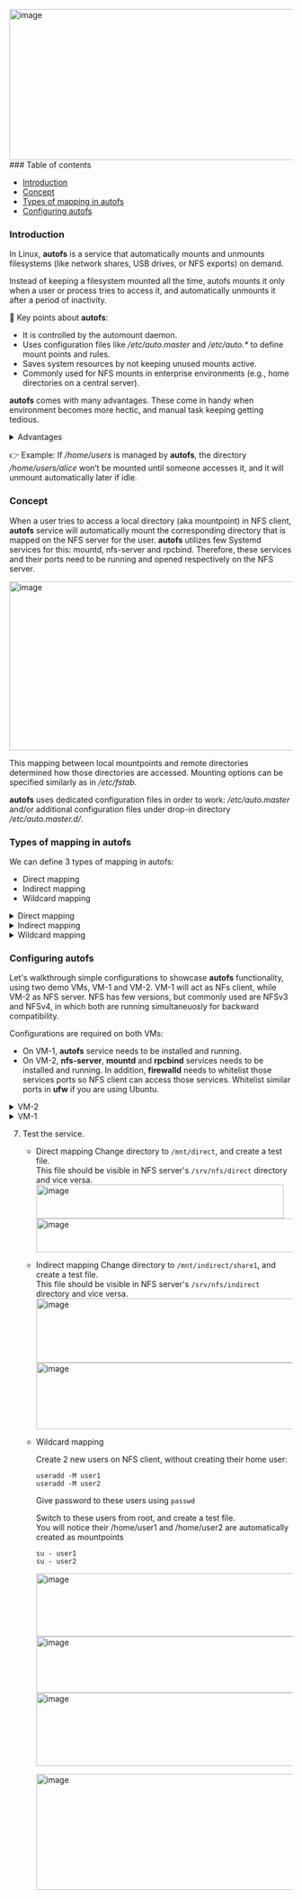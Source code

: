 <img width="1264" height="268" alt="image" src="https://github.com/user-attachments/assets/e4a8504b-d044-4ca6-910c-dc21a8b22e72" />### Table of contents

- [Introduction](#introduction)
- [Concept](#concept)
- [Types of mapping in autofs](#types-of-mapping-in-autofs)
- [Configuring autofs](#configuring-autofs)

### Introduction

In Linux, **autofs** is a service that automatically mounts and unmounts filesystems (like network shares, USB drives, or NFS exports) on demand.

Instead of keeping a filesystem mounted all the time, autofs mounts it only when a user or process tries to access it, and automatically unmounts it after a period of inactivity. 

🔑 Key points about **autofs**:

+ It is controlled by the automount daemon.
+ Uses configuration files like _/etc/auto.master_ and _/etc/auto.*_ to define mount points and rules.
+ Saves system resources by not keeping unused mounts active.
+ Commonly used for NFS mounts in enterprise environments (e.g., home directories on a central server).

**autofs** comes with many advantages. These come in handy when environment becomes more hectic, and manual task keeping getting tedious.
<details>
  <summary> Advantages</summary><br>
  
✅ No manual entries required in _/etc/fstab_ – avoiding error-prone editing, simplifies configuration and reduces static mount dependencies.

✅ Wildcard mounting for multi-user environments – automatically mounts each user’s home directory from an NFS server, enabling centralized control and easy distribution of shared resources.

✅ On-demand mounting – filesystems are mounted only when accessed, avoiding unnecessary mounts.

✅ Automatic unmounting – inactive filesystems are unmounted after a timeout, freeing resources and preventing stale mounts (especially useful with NFS).

✅ Reduced boot delays – system startup isn’t slowed down or blocked by unavailable servers or devices.

✅ Flexible support – works with local disks, NFS, CIFS/SMB, removable media, and even programmatic/script-based mounts.
</details>

👉 Example:
If _/home/users_ is managed by **autofs**, the directory _/home/users/alice_ won’t be mounted until someone accesses it, and it will unmount automatically later if idle.

### Concept

When a user tries to access a local directory (aka mountpoint) in NFS client, **autofs** service will automatically mount the corresponding directory that is mapped on the NFS server for the user. 
**autofs** utilizes few Systemd services for this: mountd, nfs-server and rpcbind. Therefore, these services and their ports need to be running and opened respectively on the NFS server.

<img width="1042" height="300" alt="image" src="https://github.com/user-attachments/assets/9400e4cf-3fa5-4729-88bb-f33731e08e41" />

This mapping between local mountpoints and remote directories determined how those directories are accessed. Mounting options can be specified similarly as in _/etc/fstab_.

**autofs** uses dedicated configuration files in order to work: _/etc/auto.master_ and/or additional configuration files under drop-in directory _/etc/auto.master.d/_.

### Types of mapping in autofs

We can define 3 types of mapping in autofs: 
+ Direct mapping
+ Indirect mapping
+ Wildcard mapping


<details>
  <summary> Direct mapping</summary><br>
  
Direct mapping means that specific filesystem/mountpoint paths are mapped directly to remote (or local) filesystems without going through a parent "mount directory".
As such, 🚩absolute paths MUST BE provided when using direct mapping. 

🔑 How direct mapping Works

1. Uses _/etc/auto.master_ with the special entry ```/-```.
2. Each entry in the corresponding map file points to an absolute path in the client filesystem.
3. When a user or process accesses that exact path, **autofs** mounts the target automatically.

Advantages of using direct mapping is that it lets you mount filesystems exactly where you want them in the directory tree. This is useful when precise and consistency are required all the time.
The specific local filesystem/mountpoint can sync only with the specific remote directory defined in the mapping, nothing else. It's a 1-1 relation.

<img width="1028" height="172" alt="image" src="https://github.com/user-attachments/assets/d28d7934-e7b9-4083-b783-ba6ebba72b32" />

In above sceenshot example, remote directory ```/srv/nfs/direct``` will autmoatically get mounted when a client attemps to access local directory ```/mnt/direct```.

⚠️ It is important to remember that the local mountpoint ```/mnt/direct``` must already existed before we can use direct mapping.

</details>

<details>
  <summary> Indirect mapping</summary><br>
  
Indirect mapping is a type where you specifcy a remote directory and a "base" mountpoint in the local system. Under this base directory, subdirectories are created automatically as per defined (as keys) in configuration files. Compares to direct mapping, these subdirectories do not have to be created in advance, as they are created on the fly by **autofs**.
It is more common style (compared to direct mapping), and widely used in multi-user environment. 

🔑 How indirect mapping Works

1. You define a base mountpoint (a directory) in _/etc/auto.master_.
2. A separate map file contains relative keys that expand under that base mountpoint.
3. When a user accesses one of those subdirectories, **autofs** mounts the corresponding remote filesystem.

Indirect mapping scales better than direct mapping when managing many users or directories.

<img width="1026" height="170" alt="image" src="https://github.com/user-attachments/assets/89676484-50a4-4aef-9535-e6acf32d6aeb" />

In above screenshot example, remote directory ```/srv/nfs/indirect``` will automatically get mounted when a client attemps to access local directory ```/mnt/direct/share1```. However, ```share1``` mountpoint will be automatically created on the client when user cd into it. 

</details>

</details>

<details>
  <summary> Wildcard mapping</summary><br>

  Wildcard mapping works almost similarly like indirect mapping, with exception that no keys need to be defined prior in **autofs** configuration files. 
  Most useful usage of wildcard mapping is in provisioning users' home directories. In this scenario, for example: 

  📍When user alice accesses ```/home/alice``` → **autofs** mounts ```vm-2:/export/home/alice```.<br>
  📍When user bob accesses ```/home/bob``` → **autofs** mounts ```vm-2:/export/home/bob```.

  There is no need to hardcode each username as key in **autofs** configuration file. Therefore it works best in environments where server and client username directories are consistent.

🔑 How wildcard mapping works?

1. Instead of defining each mount explicitly (e.g., alice, bob, charlie), you use the wildcard character *.
2. The * matches any key requested under the base directory.
3. The & symbol inside the NFS path expands to the same key name.

<img width="1034" height="172" alt="image" src="https://github.com/user-attachments/assets/02508959-2a2e-4127-8c7f-c12ecee8da22" />

In above screenshot example, when a user accesses his home directory, the corresponding directory on NFS sever is mounted. **autofs** will use the username to map it to correct directory. 

⚠️ Things to note : If a user directory doesn’t exist on the NFS server, the path still shows up but will fail on access.

✅ Advantages

+ Scales automatically → No edits required when new users are added on the NFS server.
+ Centralized home directories → Each user’s /home/username is fetched dynamically.
+ Cleaner configuration (than indirect mapping) → One line replaces dozens (or hundreds). 

</details>

### Configuring autofs

Let's walkthrough simple configurations to showcase **autofs** functionality, using two demo VMs, VM-1 and VM-2. 
VM-1 will act as NFs client, while VM-2 as NFS server.
NFS has few versions, but commonly used are NFSv3 and NFSv4, in which both are running simultaneuosly for backward compatibility. 

Configurations are required on both VMs:
  + On VM-1, **autofs** service needs to be installed and running.
  + On VM-2, **nfs-server**, **mountd** and **rpcbind** services needs to be installed and running. In addition, **firewalld** needs to whitelist those services ports so NFS client can access those services.
    Whitelist similar ports in **ufw** if you are using Ubuntu.

<details>
  <summary> VM-2</summary><br>
  
1. Install and enable the ```nfs-server``` package.
     Ports used by nfs-server is 2049, while for rpcbind is 111.
     Port for mountd varies, but usually it is 20048.
     > In RHEL-based distro, nfs-server package also includes rpcbind and mountd. There is no need for separate packages install.

     As root user, run:

     ```
     dnf install -y nfs-utils
     systemctl enable --now nfs-utils
     systemctl status nfs-server
     ```
    <img width="1264" height="268" alt="image" src="https://github.com/user-attachments/assets/9ae88409-7c2e-4432-8016-5ab2852c6c70" /><br>

     To check the ports are successfully listening, run:
     ```
     rpcinfo -p
     ```
     <img width="402" height="358" alt="image" src="https://github.com/user-attachments/assets/71ad7161-0715-437b-a974-f268de0700c5" /><br>

     Output also displays the NFS version currently in used. Often, both NFSv3 and NFSv4 are running on port 2049. 

2. Whitelist the services or ports in firewall.
   If access is not opened, NFS client won't be able to reach above services.
   
    We can either add the services, or the ports they are using to **firewalld** configurations.
   
    As root user, run:

   ```
   firewall-cmd --add-service=nfs --add-service=mountd --add-service=rpc-bind --permanent
   firewall-cmd --reload
   ```
   
   Alternatively, use port numbers:
   
   ```
   firewall-cmd --add-port=111/tcp --add-port=20048/tcp --add-port=2049/tcp  --permanent
   firewall-cmd --reload
   ```

   List the services and port to ensure successful addition.

    ```
   firewall-cmd --list-services
   firewall-cmd --list-ports
   ```
   <img width="446" height="76" alt="image" src="https://github.com/user-attachments/assets/58e20f95-c211-4939-8a1b-9691f38f2cf3" /><br>

 4. Create directories and includes them in ```/etc/exports```.
    NFS uses ```/etc/exports``` file to expose the directories for mounting.

    Create 3 directories, each to showcase different type of mapping.
    > Note: We assumed user1 and user2 exist on VM-2. If not, create them and note their UID.

    ```
    mkdir -p /srv/nfs/direct
    mkdir -p /srv/nfs/indirect
    mkdir -p /srv/nfs/home/{user1,user2}
    ```
    Give appropriat permission for those directories. For demo purposes, we allow all access.

    ```
    chmod -R 755 /srv/nfs
    chown -R nobody:nobody /srv/nfs
    ```

    In real enviornment, we probably wants to limit who can access which directories.

    ```
    chmod -R 755 /srv/nfs
    chown user1:user1 /srv/nfs/home/user1
    chown user2:user2 /srv/nfs/home/user2
    ```
    
     Add following entries in ```/etc/exports``` file, each on separate line.

     + /srv/nfs/direct       *(rw,sync,no_subtree_check,no_root_squash)
     + /srv/nfs/indirect     *(rw,sync,no_subtree_check,no_root_squash)
     + /srv/nfs/home         *(rw,sync,no_subtree_check,no_root_squash)
       
     > We can replace the * with specific IP address in CIDR format. Usual mounting options are defined in brackets.
     
     Restart nfs-server service, and check export status.
   
     ```
     systemctl restart nfs-server
     exportfs -v
     ```

     If done correctly, the service should display which directories are mountable. 
     In our case, the above 3 directories.

     <img width="968" height="99" alt="image" src="https://github.com/user-attachments/assets/29fe8673-0d17-46e4-9f3b-4fc944322a55" />

</details>

<details>
  <summary> VM-1</summary><br>

NFS client is where the mountpoints will be defined. **autofs** will alleviate the tasks of mounting the filesystem, which normally requires manual configurations. Note that while **autofs** itself is a separate program that manages the automatic mounting of directories, it relies on the underlying NFS client tools to perform the actual mounting of NFS shares. 

🚧 Note that there is no need for **nfs-server** service to be running on NFS client. In fact, it MUST BE disabled, otherwise it will interfere with **autofs** service.

We'll be using ```/mnt``` subdirectories as demo for the direct & indirect mapping mountpoints. For wildcard mapping, we'll be using user1 & user2 ```/home``` directories.

Run the following commands as root user.

1. Install required packages:
   ```
   apt update
   dnf install -y nfs-utils autofs
   ```
   > For Ubuntu, **nfs-common** is used instead of **nfs-utils**.
   
2.  Enable autofs service:
     ```
     systemctl enable --now autofs
     systemctl status autofs
     ```
     <img width="1212" height="342" alt="image" src="https://github.com/user-attachments/assets/809af98b-7549-4fe0-9958-1c789555f4a5" /><br>

3.  Check NFS client is aware of the exposed directories on NFS server.

     ```
     showmount -e vm-2
     ```
     It will output the directories on NFS server available to be mounted, as defined in ```/etc/exports```.
     Also, this implies firewall whitelisting is working fine.
    
      <img width="328" height="92" alt="image" src="https://github.com/user-attachments/assets/e3e3ac93-50a4-4701-9881-c90cd5335124" /><br>
 
5.  Create /mnt subdirectories.
     ```
     mkdir -p /mnt/direct
     mkdir -p /mnt/indirect
     ```
     
7.  Edit **autofs** configuration files.
     This is the most immportant step, as it defines how the mapping will happen.

     + #### /etc/auto.master<br>
       The main **autofs** configuration file. It's the entry point where type of mapping is defined.
       For direct mapping, symbol ```/-``` is used. <br>
       For indirect mapping, the base mountpoint is defined. <br>
       For wildcard mapping, base home directory is used. <br>
       > We assumed the default value ```/home``` from useradd.<br>
       
       Enter the following entries in ```/etc/auto.master``` file, each on separate line.
        ```
        /-                   /etc/auto.direct
        /mnt/indirect        /etc/auto.indirect
        /home                /etc/auto.home
        ```
        
       Each entry is pointing to a file, where further configurations are added.
       Create all these files before proceeding with next step.

       > Alternatively, you can use autofs /etc/auto.master.d/ drop-in directory. Only difference is that each line above will be inside a separate file:<br>
       > /etc/auto.master.d/direct.autofs <br>
       > /etc/auto.master.d/indirect.autofs <br>
       > /etc/auto.master.d/wildcard.autofs <br>

    + #### /etc/auto.direct<br>
      Enter following entry in this file:
      
      ```
      /mnt/direct   vm-2:/srv/nfs/direct
      ```

      The meaning of this entry is that ```/mnt/direct``` will be the local mountpoint for the remote directory ```/srv/nfs/direct``` on NFS server.

    + #### /etc/auto.indirect<br>
      Enter following entry in this file:

      ```
      share1   vm-2:/srv/nfs/indirect
      ```

      The meaning of this entry is that ```/mnt/direct/share1``` will be the local mountpoint for the remote directory ```/srv/nfs/indirect``` on NFS server.<br>
      💡 Note that we did not create ```share1``` subdirectory prior. **autofs** will take care of this. 

    + #### /etc/auto.home<br>
      Enter following entry in this file:

      ```
      *   vm-2:/srv/nfs/home/&
      ```

      Symbol ```*``` is used, to represent anything as the subdirectory on local mountpoint, and ```&``` instruct autofs to map its corresponding directory on NFS server.<br>
      For example: <br>
      If ```/home/user1``` is accessed, autofs will mount ```srv/nfs/home/user1```. <br>
      If ```/home/user2``` is accessed, autofs will mount ```srv/nfs/home/user2```. <br>

6.  Restart autofs service.

     ```
     systemctl restart autofs
     ```
</details>
     
7.  Test the service.

    + Direct mapping
      Change directory to ```/mnt/direct```, and create a test file. <br>
      This file should be visible in NFS server's ```/srv/nfs/direct``` directory and vice versa.<br>
      <img width="440" height="60" alt="image" src="https://github.com/user-attachments/assets/fe33fbb5-5f2e-4c00-8367-280e3786db51" /><br>
      <img width="572" height="60" alt="image" src="https://github.com/user-attachments/assets/6b8a2bc8-0e50-4951-80f2-139e90f9a20b" /><br>

    + Indirect mapping
      Change directory to ```/mnt/indirect/share1```, and create a test file. <br>
      This file should be visible in NFS server's ```/srv/nfs/indirect``` directory and vice versa.<br>
      <img width="584" height="114" alt="image" src="https://github.com/user-attachments/assets/9282ab3d-faef-49f8-8035-dfd365277a0a" /><br>
      <img width="594" height="118" alt="image" src="https://github.com/user-attachments/assets/5482a872-8d8e-463f-bdb4-70236c65c286" /><br>

    + Wildcard mapping

      Create 2 new users on NFS client, without creating their home user: <br>
      ```
      useradd -M user1
      useradd -M user2
      ```
      Give password to these users using ```passwd```
      
      Switch to these users from root, and create a test file.<br>
      You will notice their /home/user1 and /home/user2 are automatically created as mountpoints
      
      ```
      su - user1
      su - user2
      ```
      <img width="486" height="112" alt="image" src="https://github.com/user-attachments/assets/7fa8bdc9-b230-43f8-a71b-3980d5dce34b" /><br>
      <img width="494" height="100" alt="image" src="https://github.com/user-attachments/assets/60bbf357-f175-4249-87bd-9072c52a4b14" /><br>
      <img width="686" height="130" alt="image" src="https://github.com/user-attachments/assets/8b170bfe-1eff-4eb9-9687-04981b0aca54" /><br>

      <img width="1292" height="206" alt="image" src="https://github.com/user-attachments/assets/e0a4b2ec-320a-4d4f-ae33-1620471ada4e" />





